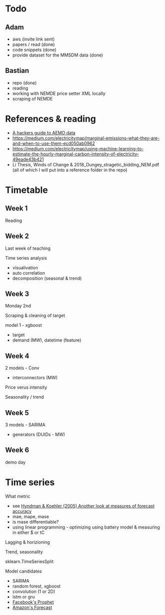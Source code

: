 # Todo

## Adam

- aws (invite link sent)
- papers / read (done)
- code snippets (done)
- provide dataset for the MMSDM data (done)

## Bastian

- repo (done)
- reading
- working with NEMDE price setter XML locally
- scraping of NEMDE

# References & reading

- [A hackers guide to AEMO data](https://adgefficiency.com/hackers-aemo/)
- https://medium.com/electricitymap/marginal-emissions-what-they-are-and-when-to-use-them-ecd050ab0962
- https://medium.com/electricitymap/using-machine-learning-to-estimate-the-hourly-marginal-carbon-intensity-of-electricity-49eade43b421
- Li Thesis, Winds of Change & 2018_Dungey_stragetic_bidding_NEM.pdf (all of which I will put into a reference folder in the repo)

# Timetable

## Week 1

Reading

## Week 2

Last week of teaching

Time series analysis
- visualivation
- auto correlation
- decomposition (seasonal & trend)

## Week 3

Monday 2nd

Scraping & cleaning of target

model 1 - xgboost
- target
- demand (MW), datetime (feature)

## Week 4

2 models - Conv
- interconnectors (MW)

Price verus intensity

Seasonality / trend

## Week 5

3 models - SARIMA
- generators (DUIDs - MW)

## Week 6

demo day

# Time series

What metric
- see [Hyndman & Koehler (2005) Another look at measures of forecast accuracy](https://robjhyndman.com/papers/mase.pdf)
- mae, mape, mase
- is mase differentiable?
- using linear programming - optimizing using battery model & measuring in either $ or tC

Lagging & horizioning

Trend, seasonality

sklearn.TimeSeriesSplit

Model candidates
- SARIMA
- random forest, xgboost
- convolution (1 or 2D)
- lstm or gru
- [Facebook's Prophet](https://github.com/facebook/prophet)
- [Amazon's Forecast](https://aws.amazon.com/forecast/)
